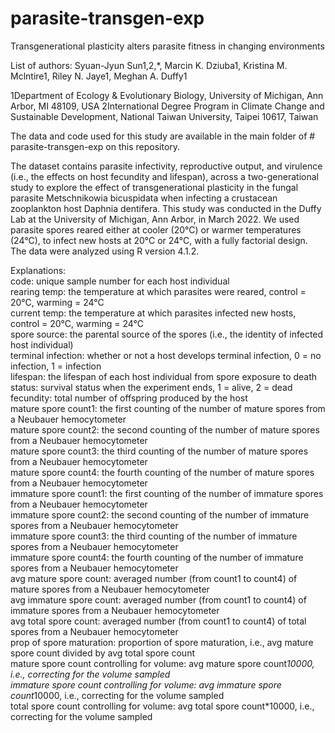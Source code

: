 # parasite-transgen-exp

Transgenerational plasticity alters parasite fitness in changing environments

List of authors:
Syuan-Jyun Sun1,2,*, Marcin K. Dziuba1, Kristina M. Mclntire1, Riley N. Jaye1, Meghan A. Duffy1

1Department of Ecology & Evolutionary Biology, University of Michigan, Ann Arbor, MI 48109, USA
2International Degree Program in Climate Change and Sustainable Development, National Taiwan University, Taipei 10617, Taiwan

The data and code used for this study are available in the main folder of # parasite-transgen-exp on this repository.

The dataset contains parasite infectivity, reproductive output, and virulence (i.e., the effects on host fecundity and lifespan), across a two-generational study to explore the effect of transgenerational plasticity in the fungal parasite Metschnikowia bicuspidata when infecting a crustacean zooplankton host Daphnia dentifera. This study was conducted in the Duffy Lab at the University of Michigan, Ann Arbor, in March 2022. We used parasite spores reared either at cooler (20°C) or warmer temperatures (24°C), to infect new hosts at 20°C or 24°C, with a fully factorial design. The data were analyzed using R version 4.1.2.

Explanations:  
code: unique sample number for each host individual<br/>
rearing temp: the temperature at which parasites were reared, control = 20°C, warming = 24°C<br/>
current temp: the temperature at which parasites infected new hosts, control = 20°C, warming = 24°C<br/>
spore source: the parental source of the spores (i.e., the identity of infected host individual)<br/>
terminal infection: whether or not a host develops terminal infection, 0 = no infection, 1 = infection<br/>
lifespan: the lifespan of each host individual from spore exposure to death<br/>
status: survival status when the experiment ends, 1 = alive, 2 = dead<br/>
fecundity: total number of offspring produced by the host<br/>
mature spore count1: the first counting of the number of mature spores from a Neubauer hemocytometer<br/>
mature spore count2: the second counting of the number of mature spores from a Neubauer hemocytometer<br/>
mature spore count3: the third counting of the number of mature spores from a Neubauer hemocytometer<br/>
mature spore count4: the fourth counting of the number of mature spores from a Neubauer hemocytometer<br/>
immature spore count1: the first counting of the number of immature spores from a Neubauer hemocytometer<br/>
immature spore count2: the second counting of the number of immature spores from a Neubauer hemocytometer<br/>
immature spore count3: the third counting of the number of immature spores from a Neubauer hemocytometer<br/>
immature spore count4: the fourth counting of the number of immature spores from a Neubauer hemocytometer<br/>
avg mature spore count: averaged number (from count1 to count4) of mature spores from a Neubauer hemocytometer<br/>
avg immature spore count: averaged number (from count1 to count4) of immature spores from a Neubauer hemocytometer<br/>
avg total spore count: averaged number (from count1 to count4) of total spores from a Neubauer hemocytometer<br/>
prop of spore maturation: proportion of spore maturation, i.e., avg mature spore count divided by avg total spore count<br/>
mature spore count controlling for volume: avg mature spore count*10000, i.e., correcting for the volume sampled<br/>
immature spore count controlling for volume: avg immature spore count*10000, i.e., correcting for the volume sampled<br/>
total spore count controlling for volume: avg total spore count*10000, i.e., correcting for the volume sampled<br/>

